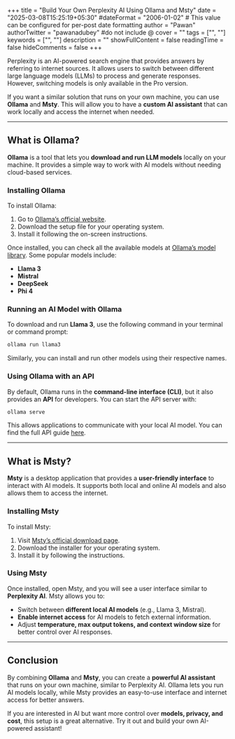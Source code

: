 +++
title = "Build Your Own Perplexity AI Using Ollama and Msty"
date = "2025-03-08T15:25:19+05:30"
#dateFormat = "2006-01-02" # This value can be configured for per-post date formatting
author = "Pawan"
authorTwitter = "pawanadubey" #do not include @
cover = ""
tags = ["", ""]
keywords = ["", ""]
description = ""
showFullContent = false
readingTime = false
hideComments = false
+++

Perplexity is an AI-powered search engine that provides answers by referring to internet sources. It allows users to switch between different large language models (LLMs) to process and generate responses. However, switching models is only available in the Pro version.

If you want a similar solution that runs on your own machine, you can use **Ollama** and **Msty**. This will allow you to have a **custom AI assistant** that can work locally and access the internet when needed.

---

## What is Ollama?

**Ollama** is a tool that lets you **download and run LLM models** locally on your machine. It provides a simple way to work with AI models without needing cloud-based services.

### Installing Ollama

To install Ollama:

1. Go to [Ollama’s official website](https://ollama.com/download).
2. Download the setup file for your operating system.
3. Install it following the on-screen instructions.

Once installed, you can check all the available models at [Ollama’s model library](https://ollama.com/library). Some popular models include:

- **Llama 3**
- **Mistral**
- **DeepSeek**
- **Phi 4**

### Running an AI Model with Ollama

To download and run **Llama 3**, use the following command in your terminal or command prompt:

```sh
ollama run llama3
```

Similarly, you can install and run other models using their respective names.

### Using Ollama with an API

By default, Ollama runs in the **command-line interface (CLI)**, but it also provides an **API** for developers. You can start the API server with:

```sh
ollama serve
```

This allows applications to communicate with your local AI model. You can find the full API guide [here](https://github.com/ollama/ollama/blob/main/docs/api.md).

---

## What is Msty?

**Msty** is a desktop application that provides a **user-friendly interface** to interact with AI models. It supports both local and online AI models and also allows them to access the internet.

### Installing Msty

To install Msty:

1. Visit [Msty’s official download page](https://docs.msty.app/getting-started/download).
2. Download the installer for your operating system.
3. Install it by following the instructions.

### Using Msty

Once installed, open Msty, and you will see a user interface similar to **Perplexity AI**. Msty allows you to:

- Switch between **different local AI models** (e.g., Llama 3, Mistral).
- **Enable internet access** for AI models to fetch external information.
- Adjust **temperature, max output tokens, and context window size** for better control over AI responses.

---

## Conclusion

By combining **Ollama** and **Msty**, you can create a **powerful AI assistant** that runs on your own machine, similar to Perplexity AI. Ollama lets you run AI models locally, while Msty provides an easy-to-use interface and internet access for better answers.

If you are interested in AI but want more control over **models, privacy, and cost**, this setup is a great alternative. Try it out and build your own AI-powered assistant!